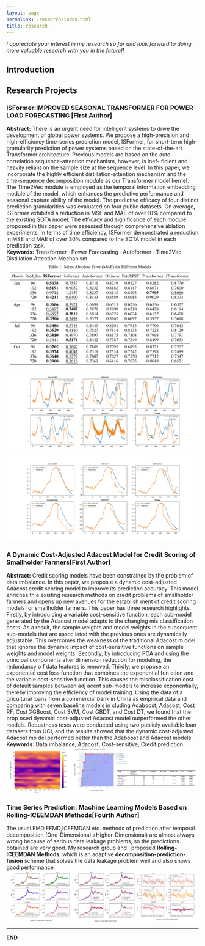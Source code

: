 ```yaml
---
layout: page
permalink: /research/index.html
title: research
---
```


*I appreciate your interest in my research so far and look forward to doing more valuable research with you in the future!!*

## Introduction


## Research Projects
### ISFormer:IMPROVED SEASONAL TRANSFORMER FOR POWER LOAD FORECASTING [First Author]
**Abstract:** There is an urgent need for intelligent systems to drive the development of global power systems. We
propose a high-precision and high-efficiency time-series prediction model, ISFormer, for short-term
high-granularity prediction of power systems based on the state-of-the-art Transformer architecture.
Previous models are based on the auto-correlation sequence-attention mechanism, however, is inef-
ficient and heavily reliant on the sample size at the sequence level. In this paper, we incorporate
the highly efficient distillation-attention mechanism and the time-sequence decomposition module
as our Transformer model kernel. The Time2Vec module is employed as the temporal information
embedding module of the model, which enhances the predictive performance and seasonal capture
ability of the model. The predictive efficacy of four distinct prediction granularities was evaluated
on four public datasets. On average, ISFormer exhibited a reduction in MSE and MAE of over 10%
compared to the existing SOTA model. The efficacy and significance of each module proposed in
this paper were assessed through comprehensive ablation experiments. In terms of time efficiency,
ISFormer demonstrated a reduction in MSE and MAE of over 30% compared to the SOTA model in
each prediction task.
<br>**Keywords:** Transformer · Power Forecasting · Autoformer · Time2Vec · Distillation Attention Mechanism
<img src="/images/Table_ISFormer_result.png" > 
<img src="/images/Fig_ISFormer_resut2.png" > 
<img src="/images/Fig_ISFormer_resut.png" > 


### A Dynamic Cost-Adjusted Adacost Model for Credit Scoring of Smallholder Farmers[First Author]
**Abstract:**  Credit scoring models have been constrained by the problem of data imbalance. In this paper, we propos
e a dynamic cost-adjusted Adacost credit scoring model to improve its prediction accuracy. This model enriches th
e existing research methods on credit problems of smallholder farmers and opens up new avenues for the establish
ment of credit scoring models for smallholder farmers. This paper has three research highlights. Firstly, by introdu
cing a variable cost-sensitive function, each sub-model generated by the Adacost model adapts to the changing mis
classification costs. As a result, the sample weights and model weights in the subsequent sub-models that are assoc
iated with the previous ones are dynamically adjustable. This overcomes the weakness of the traditional Adacost m
odel that ignores the dynamic impact of cost-sensitive functions on sample weights and model weights. Secondly, 
by introducing PCA and using the principal components after dimension reduction for modeling, the redundancy o
f data features is removed. Thirdly, we propose an exponential cost loss function that combines the exponential fun
ction and the variable cost-sensitive function. This causes the misclassification cost of default samples between adj
acent sub-models to increase exponentially, thereby improving the efficiency of model training. Using the data of a
gricultural loans from a commercial bank in China as empirical data and comparing with seven baseline models in
cluding Adaboost, Adacost, Cost RF, Cost XGBoost, Cost SVM, Cost GBDT, and Cost DT, we found that the prop
osed dynamic cost-adjusted Adacost model outperformed the other models. Robustness tests were conducted using
two publicly available loan datasets from UCI, and the results showed that the dynamic cost-adjusted Adacost mo
del performed better than the Adaboost and Adacost models.
**Keywords:** Data imbalance, Adacost, Cost-sensitive, Credit prediction
<img src="/images/p1.png" > 

### Time Series Prediction: Machine Learning Models Based on Rolling-ICEEMDAN Methods[Fourth Author]
The usual EMD,EEMD,ICEEMDAN etc. methods of prediction after temporal decomposition (One-Dimensional->Higher-Dimensional) are almost always wrong because of serious data leakage problems, so the predictions obtained are very good. My research group and I proposed **Rolling-ICEEMDAN Methods**, which is an adaptive **decomposition-prediction-fusion** scheme that solves the data leakage problem well and also shows good performance.
<img src="/images/p2.png" > 



---
**END**
